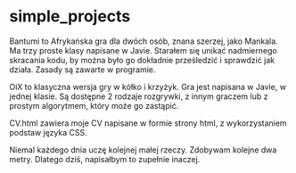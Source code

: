 # simple_projects

Bantumi to Afrykańska gra dla dwóch osób, znana szerzej, jako Mankala.
Ma trzy proste klasy napisane w Javie. 
Starałem się unikać nadmiernego skracania kodu, by można było go dokładnie prześledzić i sprawdzić jak działa. 
Zasady są zawarte w programie.

OiX to klasyczna wersja gry w kółko i krzyżyk. 
Gra jest napisana w Javie, w jednej klasie. 
Są dostępne 2 rodzaje rozgrywki, z innym graczem lub z prostym algorytmem, który może go zastąpić.

CV.html zawiera moje CV napisane w formie strony html, z wykorzystaniem podstaw języka CSS.

Niemal każdego dnia uczę kolejnej małej rzeczy. Zdobywam kolejne dwa metry. Dlatego dziś, napisałbym to zupełnie inaczej.
